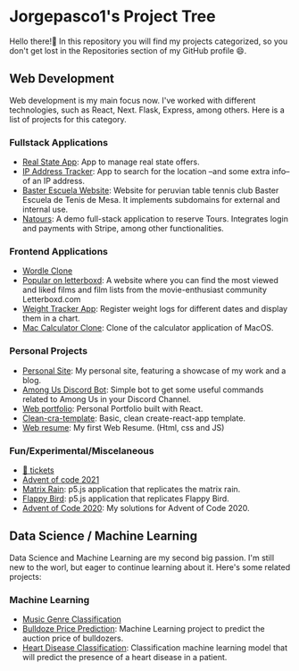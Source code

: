 # Jorgepasco1's Project Tree

Hello there!👋 In this repository you will find my projects categorized, so you don't get lost in the Repositories section of my GitHub profile 😄.

## Web Development

Web development is my main focus now. I've worked with different technologies, such as React, Next. Flask, Express, among others. Here is a list of projects for this category.

### Fullstack Applications

- [Real State App](https://github.com/JorgePasco1/django-real-state): App to manage real state offers.
- [IP Address Tracker](https://github.com/JorgePasco1/ip-address-tracker): App to search for the location –and some extra info– of an IP address.
- [Baster Escuela Website](https://github.com/JorgePasco1/baster-escuela-website): Website for peruvian table tennis club Baster Escuela de Tenis de Mesa. It implements subdomains for external and internal use.
- [Natours](https://github.com/JorgePasco1/natours): A demo full-stack application to reserve Tours. Integrates login and payments with Stripe, among other functionalities.

### Frontend Applications

- [Wordle Clone](https://github.com/JorgePasco1/wordle-clone)
- [Popular on letterboxd](https://github.com/JorgePasco1/popular-on-letterboxd): A website where you can find the most viewed and liked films and film lists from the movie-enthusiast community Letterboxd.com
- [Weight Tracker App](https://github.com/JorgePasco1/weight-tracker-app): Register weight logs for different dates and display them in a chart.
- [Mac Calculator Clone](https://github.com/JorgePasco1/mac-calculator-clone): Clone of the calculator application of MacOS.

### Personal Projects

- [Personal Site](https://github.com/JorgePasco1/personal-site): My personal site, featuring a showcase of my work and a blog.
- [Among Us Discord Bot](https://github.com/JorgePasco1/among-us-discord-bot): Simple bot to get some useful commands related to Among Us in your Discord Channel.
- [Web portfolio](https://github.com/JorgePasco1/web-portfolio): Personal Portfolio built with React.
- [Clean-cra-template](https://github.com/JorgePasco1/cra-template-clean-cra): Basic, clean create-react-app template.
- [Web resume](https://github.com/JorgePasco1/web-resume): My first Web Resume. (Html, css and JS)

### Fun/Experimental/Miscelaneous

- [🐰 tickets](https://github.com/JorgePasco1/bad-bunny-tickets)
- [Advent of code 2021](https://github.com/JorgePasco1/advent-of-code-2021)
- [Matrix Rain](https://github.com/JorgePasco1/Matrix-Rain): p5.js application that replicates the matrix rain.
- [Flappy Bird](https://github.com/JorgePasco1/Flappy-Bird): p5.js application that replicates Flappy Bird.
- [Advent of Code 2020](https://github.com/JorgePasco1/advent-of-code-2020): My solutions for Advent of Code 2020.

## Data Science / Machine Learning

Data Science and Machine Learning are my second big passion. I'm still new to the worl, but eager to continue learning about it. Here's some related projects:

### Machine Learning

- [Music Genre Classification](https://github.com/JorgePasco1/music-genre-classification)
- [Bulldoze Price Prediction](https://github.com/JorgePasco1/bulldozer-price-prediction): Machine Learning project to predict the auction price of bulldozers.
- [Heart Disease Classification](https://github.com/JorgePasco1/heart-disease-classification): Classification machine learning model that will predict the presence of a heart disease in a patient.
